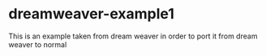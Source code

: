 # dreamweaver-example1
This is an example taken from dream weaver in order to port it from dream weaver to normal

